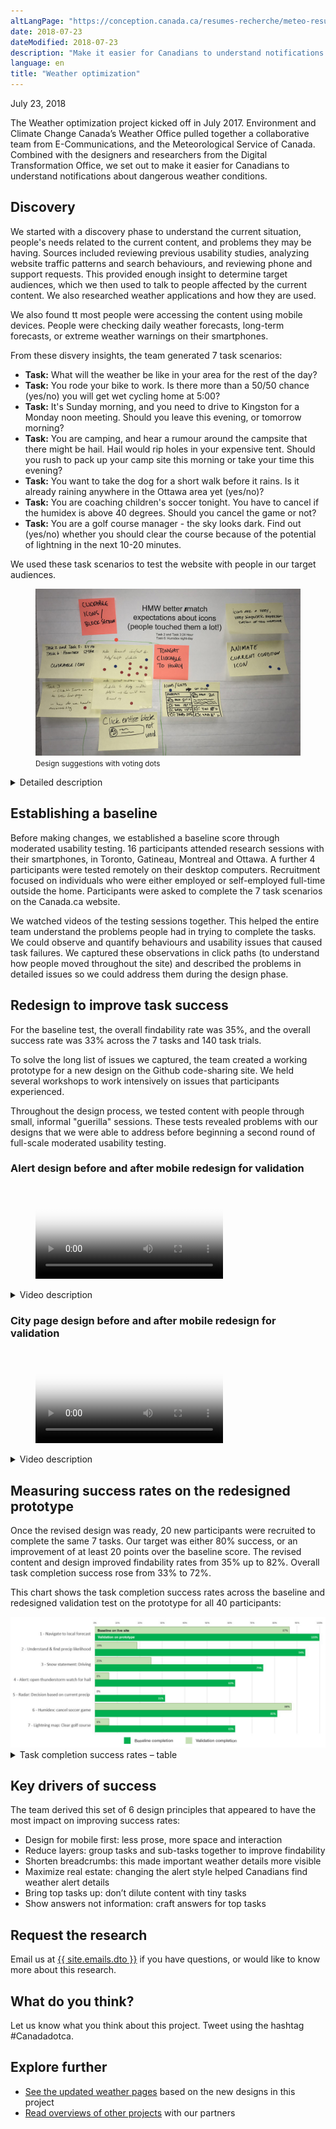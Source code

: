 ```yaml
---
altLangPage: "https://conception.canada.ca/resumes-recherche/meteo-resume-recherche.html"
date: 2018-07-23
dateModified: 2018-07-23
description: "Make it easier for Canadians to understand notifications about dangerous weather conditions."
language: en
title: "Weather optimization"
---
```

<p css="post-meta">
  <time datetime="2018-05-09T00:00:00+00:00" itemprop="datePublished">July 23, 2018</time>
</p>
<p>The Weather optimization project kicked off in July 2017. Environment and Climate Change Canada’s Weather Office pulled together a collaborative team from E-Communications, and the Meteorological Service of Canada. Combined with the designers and researchers from the Digital Transformation Office, we set out to make it easier for Canadians to understand notifications about dangerous weather conditions.</p>
<h2>Discovery</h2>
<p>We started with a discovery phase to understand the current situation, people's needs related to the current content, and problems they may be having. Sources included reviewing previous usability studies, analyzing website traffic patterns and search behaviours, and reviewing phone and support requests. This provided enough insight to determine target audiences, which we then used to talk to people affected by the current content. We also researched weather applications and how they are used.</p>
<p>We also found tt most people were accessing the content using mobile devices. People were checking daily weather forecasts, long-term forecasts, or extreme weather warnings on their smartphones.</p>
<p>From these disvery insights, the team generated 7 task scenarios:</p>
<ul>
  <li><strong>Task:</strong> What will the weather be like in your area for the rest of the day?</li>
  <li><strong>Task:</strong> You rode your bike to work. Is there more than a 50/50 chance (yes/no) you will get wet cycling home at 5:00?</li>
  <li><strong>Task:</strong> It's Sunday morning, and you need to drive to Kingston for a Monday noon meeting. Should you leave this evening, or tomorrow morning?</li>
  <li><strong>Task:</strong> You are camping, and hear a rumour around the campsite that there might be hail. Hail would rip holes in your expensive tent. Should you rush to pack up your camp site this morning or take your time this evening?</li>
  <li><strong>Task:</strong> You want to take the dog for a short walk before it rains. Is it already raining anywhere in the Ottawa area yet (yes/no)?</li>
  <li> <strong> Task:</strong> You are coaching children's soccer tonight. You have to cancel if the humidex is above 40 degrees. Should you cancel the game or not? </li>
  <li><strong>Task:</strong> You are a golf course manager - the sky looks dark. Find out (yes/no) whether you should clear the course because of the potential of lightning in the next 10-20 minutes.</li>
</ul>
<p>We used these task scenarios to test the website with people in our target audiences.</p>
<figure> <img class="img-responsive" alt="Hand-written sticky notes on top of page with design suggestions for improving icons. There are sticker dots on the note." src="/research-summaries/images/design-suggestions.jpg" width="800px" />
  <figcaption><small>Design suggestions with voting dots</small></figcaption>
</figure>
<div class="col-md-8 row">
  <details>
    <summary>Detailed description</summary>
    <p>Solutions being voted on, which is on a printed paper sheet.</p>
    <p>HMW (how might we) better match expectations about icons (people touched them a lot!)</p>
    <p>Task 2 and Task 3: 24 hour. Task 6: Humidex night-day.</p>
    <p>Sticky notes are placed on top of the print out, sticky notes with similar ideas are grouped together.</p>
    <p>Sticky grouping 1: </p>
    <p>There are 14 voting dots on this group.</p>
    <ul>
      <li>make forecast icon/text for today/tonight clickable </li>
      <li>tonight clickable to hourly </li>
      <li>click entire block not word </li>
      <li>clickable icons/block sections </li>
      <li>clickable icon </li>
      <li>clickable icons on (illegible) to 24 hr test page/ how do we handle accessibility </li>
      <li>make current conditions box clickable to display condition details - this would move forecast up </li>
    </ul>
    <p>Sticky note grouping 2: </p>
    <p>There are 2 voting dots on this group.</p>
    <ul>
      <li>icons are a very simplistic representation of the weather</li>
      <li>animate current icon</li>
    </ul>
  </details>
</div>
<h2>Establishing a baseline</h2>
<p>Before making changes, we established a baseline score through moderated usability testing. 16 participants attended research sessions with their smartphones, in Toronto, Gatineau, Montreal and Ottawa. A further 4 participants were tested remotely on their desktop computers. Recruitment focused on individuals who were either employed or self-employed full-time outside the home. Participants were asked to complete the 7 task scenarios on the Canada.ca website. </p>
<p>We watched videos of the testing sessions together. This helped the entire team understand the problems people had in trying to complete the tasks. We could observe and quantify behaviours and usability issues that caused task failures. We captured these observations in click paths (to understand how people moved throughout the site) and described the problems in detailed issues so we could address them during the design phase.</p>
<h2>Redesign to improve task success</h2>
<p>For the baseline test, the overall findability rate was 35%, and the overall success rate was 33% across the 7 tasks and 140 task trials.</p>
<p>To solve the long list of issues we captured, the team created a working prototype for a new design on the Github code-sharing site. We held several workshops to work intensively on issues that participants experienced.</p>
<p>Throughout the design process, we tested content with people through small, informal "guerilla" sessions. These tests revealed problems with our designs that we were able to address before beginning a second round of full-scale moderated usability testing.</p>
<h3>Alert design before and after mobile redesign for validation</h3>
<div class="mwsmediaplayer section col-md-10">
  <figure class="wb-mltmd">
    <video poster="/research-summaries/images/weather_phones_anim-alert.jpg" title="Alert design before and after mobile redesign for validation">
      <source src="/research-summaries/media/weather_phones_anim-alert.mp4" type="video/mp4" />
    </video>
  </figure>
</div>
<div class="clearfix"></div>
<details>
  <summary>Video description</summary>
  <p>Two smartphones are shown with 2 different versions of a web page. One is labelled "Baseline", the other "Redesign".</p>
  <p>In the "Baseline" page, the title is "Ottawa (Kanata-Orléans) ON” followed by a weather alert box in yellow with the text "Severe thunderstorm watch in effect". An arrow points to the alert box with the annotation "Baseline: Few people realized they could click the warning to see details about the storm”.</p>
  <p>In the "Redesign" page, the weather alert box in yellow has been changed: there is now a small warning icon, the text is now underlined to show it can be clicked, and there is a chevron on the right. This image is animated, and the phone screen slowly scrolls up and down to show the alert is duplicated below the forecast which is lower on the page. An arrow points to alert text with the annotation "Redesign: Everyone noticed and clicked the warning - either at the top or in the forecast".</p>
</details>
<h3>City page design before and after mobile redesign for validation</h3>
<div class="mwsmediaplayer section col-md-9">
  <figure class="wb-mltmd">
    <video poster="/research-summaries/images/weather_phones_anim.jpg" title="City page design before and after mobile redesign for validation">
      <source src="/research-summaries/media/weather_phones_anim.mp4" type="video/mp4" />
    </video>
  </figure>
</div>
<div class="clearfix"></div>
<details>
  <summary>Video description</summary>
  <p>Two smartphones are shown with 2 different versions of a web page. One is labelled "Baseline", the other "Redesign".</p>
  <p>The "Baseline" page is animated and scrolls to the bottom, past the Current Conditions, Forecast, Averages and Extremes, etc. The page is very long and the commonly used links are found at the end. An arrow points to the list of links with the annotation "Baseline: Huge page to scroll. Participants didn't find important task links all the way at the bottom of the page".</p>
  <p>The "Redesign" page is also animated, and scrolls to just underneath the Current Conditions. This part of the page has been changed so that the content is in two columns, and the links are now easy to find. An arrow points to the list of links with the annotation "Redesign: Content has been streamlined. Short page. All participants found important links next to forecast".</p>
</details>
<h2>Measuring success rates on the redesigned prototype</h2>
<p>Once the revised design was ready, 20 new participants were recruited to complete the same 7 tasks. Our target was either 80% success, or an improvement of at least 20 points over the baseline score. The revised content and design improved findability rates from 35% up to 82%. Overall task completion success rose from 33% to 72%.</p>
<p>This chart shows the task completion success rates across the baseline and redesigned validation test on the prototype for all 40 participants:</p>
<div class="col-md-12"><img class="img-responsive hidden-sm hidden-xs" src="/research-summaries/images/Baseline_vs_Validation_Success_results.jpg" alt="Image of chart showing baseline and final test results." /></div>
<div class="row col-md-8">
  <details>
    <summary>Task completion success rates – table</summary>
    <p>Baseline measurement at start of project, validation on prototype redesigned by project team.</p>
    <div class="table-bravo">
      <table class="table table-bordered">
        <thead>
          <tr>
            <th scope="col">Task</th>
            <th scope="col">Baseline</th>
            <th scope="col">Validation</th>
          </tr>
        </thead>
        <tbody>
          <tr>
            <td>1. Navigate to local forecast</td>
            <td>87%</td>
            <td>100%</td>
          </tr>
          <tr>
            <td>2. Understand &amp; find precipitation likelihood</td>
            <td>19%</td>
            <td>94%</td>
          </tr>
          <tr>
            <td>3. Snow statement: Driving</td>
            <td>25%</td>
            <td>75%</td>
          </tr>
          <tr>
            <td>4. Alert: Open thunderstorm watch for hail</td>
            <td>6%</td>
            <td>63%</td>
          </tr>
          <tr>
            <td>5. Radar: Decision based on current precipitation</td>
            <td>0%</td>
            <td>31%</td>
          </tr>
          <tr>
            <td>6. Humidex: Cancel soccer game</td>
            <td>88%</td>
            <td>81%</td>
          </tr>
          <tr>
            <td>7. Lightning map: Clear golf course </td>
            <td>6%</td>
            <td>63%</td>
          </tr>
        </tbody>
      </table>
    </div>
  </details>
</div>
<h2>Key drivers of success</h2>
<p>The team derived this set of 6 design principles that appeared to have the most impact on improving success rates: </p>
<ul>
  <li>Design for mobile first: less prose, more space and interaction</li>
  <li>Reduce layers: group tasks and sub-tasks together to improve findability</li>
  <li>Shorten breadcrumbs: this made important weather details more visible </li>
  <li>Maximize real estate: changing the alert style helped Canadians find weather alert details</li>
  <li>Bring top tasks up: don’t dilute content with tiny tasks</li>
  <li>Show answers not information: craft answers for top tasks</li>
</ul>
<h2>Request the research </h2>
<p>Email us at <a href="mailto:{{ site.emails.dto }}">{{ site.emails.dto }}</a> if you have questions, or would like to know more about this research.</p>
<h2> What do you think? </h2>
<p>Let us know what you think about this project. Tweet using the hashtag #Canadadotca.</p>
<h2> Explore further </h2>
<ul>
  <li><a href="https://weather.gc.ca/canada_e.html">See the updated weather pages</a> based on the new designs in this project</li>
  <li><a href="https://blog.canada.ca/pages/project-overview.html">Read overviews of other projects</a> with our partners</li>
</ul>

